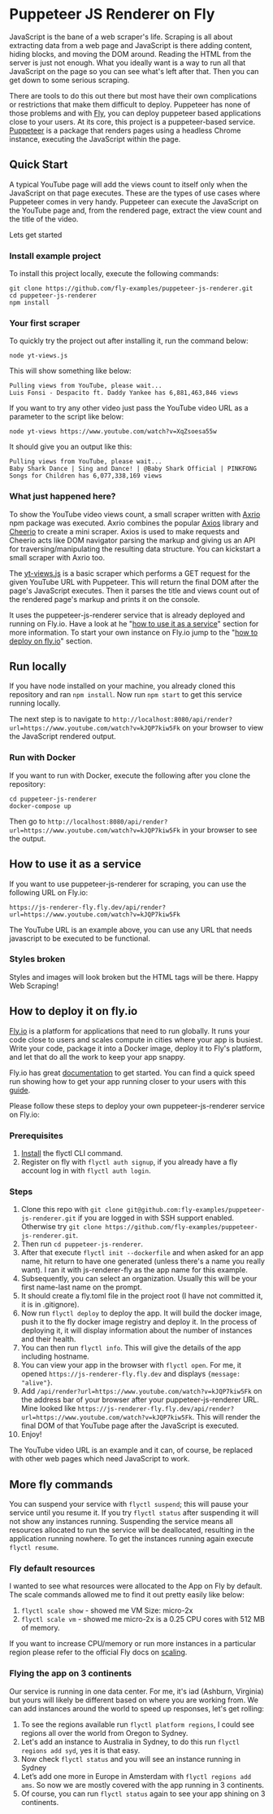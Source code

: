# Puppeteer JS Renderer on Fly
<!---- cut here --->

JavaScript is the bane of a web scraper's life. Scraping is all about extracting data from a web page and JavaScript is there adding content, hiding blocks, and moving the DOM around. Reading the HTML from the server is just not enough. What you ideally want is a way to run all that JavaScript on the page so you can see what's left after that. Then you can get down to some serious scraping.

There are tools to do this out there but most have their own complications or restrictions that make them difficult to deploy. Puppeteer has none of those problems and with [Fly](https://fly.io), you can deploy puppeteer based applications close to your users. At its core, this project is a puppeteer-based service. [Puppeteer](https://pptr.dev/) is a package that renders pages using a headless Chrome instance, executing the JavaScript within the page.

## Quick Start

A typical YouTube page will add the views count to itself only when the JavaScript on that page executes. These are the types of use cases where Puppeteer comes in very handy. Puppeteer can execute the JavaScript on the YouTube page and, from the rendered page, extract the view count and the title of the video.

Lets get started

### Install example project

To install this project locally, execute the following commands:

```
git clone https://github.com/fly-examples/puppeteer-js-renderer.git
cd puppeteer-js-renderer
npm install
```

### Your first scraper

To quickly try the project out after installing it, run the command below:

```
node yt-views.js
```

This will show something like below:

```
Pulling views from YouTube, please wait...
Luis Fonsi - Despacito ft. Daddy Yankee has 6,881,463,846 views
```

If you want to try any other video just pass the YouTube video URL as a parameter to the script like below:

```
node yt-views https://www.youtube.com/watch?v=XqZsoesa55w
```

It should give you an output like this:

```
Pulling views from YouTube, please wait...
Baby Shark Dance | Sing and Dance! | @Baby Shark Official | PINKFONG Songs for Children has 6,077,338,169 views
```

### What just happened here?

To show the YouTube video views count, a small scraper written with [Axrio](https://www.npmjs.com/package/@geshan/axrio) npm package was executed. Axrio combines the popular [Axios](https://www.npmjs.com/package/axios) library and [Cheerio](https://www.npmjs.com/package/cheerio) to create a mini scraper. Axios is used to make requests and Cheerio acts like DOM navigator parsing the markup and giving us an API for traversing/manipulating the resulting data structure. You can kickstart a small scraper with Axrio too.

The [yt-views.js](./yt-views) is a basic scraper which performs a GET request for the given YouTube URL with Puppeteer. This will return the final DOM after the page's JavaScript executes. Then it parses the title and views count out of the rendered page's markup and prints it on the console.

It uses the puppeteer-js-renderer service that is already deployed and running on Fly.io. Have a look at he "[how to use it as a service](#how-to-use-it-as-a-service)" section for more information. To start your own instance on Fly.io jump to the "[how to deploy on fly.io](#how-to-deploy-it-on-flyio)" section.

## Run locally

If you have node installed on your machine, you already cloned this repository and ran `npm install`. Now run `npm start` to get this service running locally.

The next step is to navigate to `http://localhost:8080/api/render?url=https://www.youtube.com/watch?v=kJQP7kiw5Fk` on your browser to view the JavaScript rendered output.

### Run with Docker

If you want to run with Docker, execute the following after you clone the repository:

```
cd puppeteer-js-renderer
docker-compose up
```

Then go to `http://localhost:8080/api/render?url=https://www.youtube.com/watch?v=kJQP7kiw5Fk` in your browser to see the output.

## How to use it as a service

If you want to use puppeteer-js-renderer for scraping, you can use the following URL on Fly.io:

```
https://js-renderer-fly.fly.dev/api/render?url=https://www.youtube.com/watch?v=kJQP7kiw5Fk
```

The YouTube URL is an example above, you can use any URL that needs javascript to be executed to be functional.

### Styles broken

Styles and images will look broken but the HTML tags will be there. Happy Web Scraping!

## How to deploy it on fly.io

[Fly.io](https://fly.io) is a platform for applications that need to run globally. It runs your code close to users and scales compute in cities where your app is busiest. Write your code, package it into a Docker image, deploy it to Fly's platform, and let that do all the work to keep your app snappy.

Fly.io has great [documentation](https://fly.io/docs/) to get started. You can find a quick speed run showing how to get your app running closer to your users with this [guide](https://fly.io/docs/speedrun/). 

Please follow these steps to deploy your own puppeteer-js-renderer service on Fly.io:

### Prerequisites

1. [Install](https://fly.io/docs/getting-started/installing-flyctl/) the flyctl CLI command.
1. Register on fly with `flyctl auth signup`, if you already have a fly account log in with `flyctl auth login`.

### Steps

1. Clone this repo with `git clone git@github.com:fly-examples/puppeteer-js-renderer.git` if you are logged in with SSH support enabled. Otherwise try `git clone https://github.com/fly-examples/puppeteer-js-renderer.git`.
1. Then run `cd puppeteer-js-renderer`.
1. After that execute `flyctl init --dockerfile` and when asked for an app name, hit return to have one generated (unless there's a name you really want). I ran it with js-renderer-fly as the app name for this example.
1. Subsequently, you can select an organization. Usually this will be your first name-last name on the prompt.
1. It should create a fly.toml file in the project root (I have not committed it, it is in .gitignore).
1. Now run `flyctl deploy` to deploy the app. It will build the docker image, push it to the fly docker image registry and deploy it. In the process of deploying it, it will display information about the number of instances and their health.
1. You can then run `flyctl info`. This will give the details of the app including hostname.
1. You can view your app in the browser with `flyctl open`. For me, it opened `https://js-renderer-fly.fly.dev` and displays `{message: "alive"}`.
1. Add `/api/render?url=https://www.youtube.com/watch?v=kJQP7kiw5Fk` on the address bar of your browser after your puppeteer-js-renderer URL. Mine looked like `https://js-renderer-fly.fly.dev/api/render?url=https://www.youtube.com/watch?v=kJQP7kiw5Fk`. This will render the final DOM of that YouTube page after the JavaScript is executed.
1. Enjoy!

The YouTube video URL is an example and it can, of course, be replaced with other web pages which need JavaScript to work.

## More fly commands

You can suspend your service with `flyctl suspend`; this will pause your service until you resume it. If you try `flyctl status` after suspending it will not show any instances running. Suspending the service means all resources allocated to run the service will be deallocated, resulting in the application running nowhere. To get the instances running again execute `flyctl resume`.

### Fly default resources

I wanted to see what resources were allocated to the App on Fly by default. The scale commands allowed me to find it out pretty easily like below:

1. `flyctl scale show` - showed me VM Size: micro-2x
1. `flyctl scale vm` - showed me micro-2x is a 0.25 CPU cores with 512 MB of memory.

If you want to increase CPU/memory or run more instances in a particular region please refer to the official Fly docs on [scaling](https://fly.io/docs/scaling/).

### Flying the app on 3 continents

Our service is running in one data center. For me, it's iad (Ashburn, Virginia) but yours will likely be different based on where you are working from. We can add instances around the world to speed up responses, let's get rolling:

1. To see the regions available run `flyctl platform regions`, I could see regions all over the world from Oregon to Sydney.
1. Let's add an instance to Australia in Sydney, to do this run `flyctl regions add syd`, yes it is that easy.
1. Now check `flyctl status` and you will see an instance running in Sydney
1. Let’s add one more in Europe in Amsterdam with `flyctl regions add ams`. So now we are mostly covered with the app running in 3 continents.
1. Of course, you can run `flyctl status` again to see your app shining on 3 continents.
